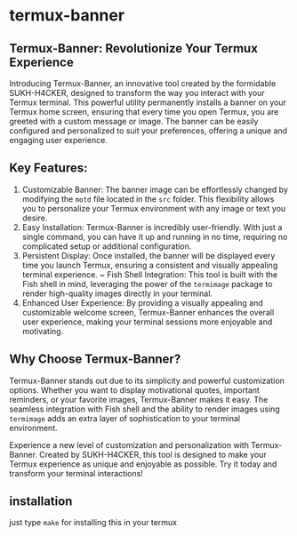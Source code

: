 # termux-banner

## Termux-Banner: Revolutionize Your Termux Experience

Introducing Termux-Banner, an innovative tool created by the formidable SUKH-H4CKER, designed to transform the way you interact with your Termux terminal. This powerful utility permanently installs a banner on your Termux home screen, ensuring that every time you open Termux, you are greeted with a custom message or image. The banner can be easily configured and personalized to suit your preferences, offering a unique and engaging user experience.

## Key Features:

1. Customizable Banner: The banner image can be effortlessly changed by modifying the `motd` file located in the `src` folder. This flexibility allows you to personalize your Termux environment with any image or text you desire.
2. Easy Installation: Termux-Banner is incredibly user-friendly. With just a single command, you can have it up and running in no time, requiring no complicated setup or additional configuration.
3. Persistent Display: Once installed, the banner will be displayed every time you launch Termux, ensuring a consistent and visually appealing terminal experience.
~ Fish Shell Integration: This tool is built with the Fish shell in mind, leveraging the power of the `termimage` package to render high-quality images directly in your terminal.
4. Enhanced User Experience: By providing a visually appealing and customizable welcome screen, Termux-Banner enhances the overall user experience, making your terminal sessions more enjoyable and motivating.

## Why Choose Termux-Banner?
Termux-Banner stands out due to its simplicity and powerful customization options. Whether you want to display motivational quotes, important reminders, or your favorite images, Termux-Banner makes it easy. The seamless integration with Fish shell and the ability to render images using `termimage` adds an extra layer of sophistication to your terminal environment.

Experience a new level of customization and personalization with Termux-Banner. Created by SUKH-H4CKER, this tool is designed to make your Termux experience as unique and enjoyable as possible. Try it today and transform your terminal interactions!

## installation

just type `make` for installing this in your termux
